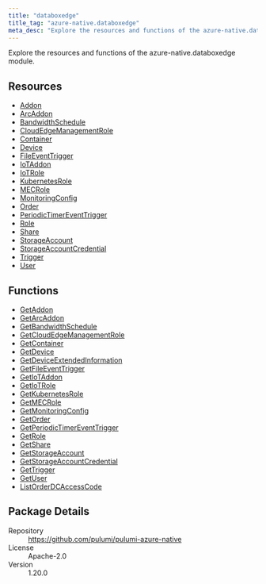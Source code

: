 ```yaml
---
title: "databoxedge"
title_tag: "azure-native.databoxedge"
meta_desc: "Explore the resources and functions of the azure-native.databoxedge module."
---
```


<!-- WARNING: this file was generated by Pulumi Docs Generator. -->
<!-- Do not edit by hand unless you're certain you know what you are doing! -->

Explore the resources and functions of the azure-native.databoxedge module.

<h2 id="resources">Resources</h2>
<ul class="api">
    <li><a href="addon" title="Addon"><span class="symbol resource"></span>Addon</a></li>
    <li><a href="arcaddon" title="ArcAddon"><span class="symbol resource"></span>ArcAddon</a></li>
    <li><a href="bandwidthschedule" title="BandwidthSchedule"><span class="symbol resource"></span>BandwidthSchedule</a></li>
    <li><a href="cloudedgemanagementrole" title="CloudEdgeManagementRole"><span class="symbol resource"></span>CloudEdgeManagementRole</a></li>
    <li><a href="container" title="Container"><span class="symbol resource"></span>Container</a></li>
    <li><a href="device" title="Device"><span class="symbol resource"></span>Device</a></li>
    <li><a href="fileeventtrigger" title="FileEventTrigger"><span class="symbol resource"></span>FileEventTrigger</a></li>
    <li><a href="iotaddon" title="IoTAddon"><span class="symbol resource"></span>IoTAddon</a></li>
    <li><a href="iotrole" title="IoTRole"><span class="symbol resource"></span>IoTRole</a></li>
    <li><a href="kubernetesrole" title="KubernetesRole"><span class="symbol resource"></span>KubernetesRole</a></li>
    <li><a href="mecrole" title="MECRole"><span class="symbol resource"></span>MECRole</a></li>
    <li><a href="monitoringconfig" title="MonitoringConfig"><span class="symbol resource"></span>MonitoringConfig</a></li>
    <li><a href="order" title="Order"><span class="symbol resource"></span>Order</a></li>
    <li><a href="periodictimereventtrigger" title="PeriodicTimerEventTrigger"><span class="symbol resource"></span>PeriodicTimerEventTrigger</a></li>
    <li><a href="role" title="Role"><span class="symbol resource"></span>Role</a></li>
    <li><a href="share" title="Share"><span class="symbol resource"></span>Share</a></li>
    <li><a href="storageaccount" title="StorageAccount"><span class="symbol resource"></span>StorageAccount</a></li>
    <li><a href="storageaccountcredential" title="StorageAccountCredential"><span class="symbol resource"></span>StorageAccountCredential</a></li>
    <li><a href="trigger" title="Trigger"><span class="symbol resource"></span>Trigger</a></li>
    <li><a href="user" title="User"><span class="symbol resource"></span>User</a></li>
</ul>

<h2 id="functions">Functions</h2>
<ul class="api">
    <li><a href="getaddon" title="GetAddon"><span class="symbol function"></span>GetAddon</a></li>
    <li><a href="getarcaddon" title="GetArcAddon"><span class="symbol function"></span>GetArcAddon</a></li>
    <li><a href="getbandwidthschedule" title="GetBandwidthSchedule"><span class="symbol function"></span>GetBandwidthSchedule</a></li>
    <li><a href="getcloudedgemanagementrole" title="GetCloudEdgeManagementRole"><span class="symbol function"></span>GetCloudEdgeManagementRole</a></li>
    <li><a href="getcontainer" title="GetContainer"><span class="symbol function"></span>GetContainer</a></li>
    <li><a href="getdevice" title="GetDevice"><span class="symbol function"></span>GetDevice</a></li>
    <li><a href="getdeviceextendedinformation" title="GetDeviceExtendedInformation"><span class="symbol function"></span>GetDeviceExtendedInformation</a></li>
    <li><a href="getfileeventtrigger" title="GetFileEventTrigger"><span class="symbol function"></span>GetFileEventTrigger</a></li>
    <li><a href="getiotaddon" title="GetIoTAddon"><span class="symbol function"></span>GetIoTAddon</a></li>
    <li><a href="getiotrole" title="GetIoTRole"><span class="symbol function"></span>GetIoTRole</a></li>
    <li><a href="getkubernetesrole" title="GetKubernetesRole"><span class="symbol function"></span>GetKubernetesRole</a></li>
    <li><a href="getmecrole" title="GetMECRole"><span class="symbol function"></span>GetMECRole</a></li>
    <li><a href="getmonitoringconfig" title="GetMonitoringConfig"><span class="symbol function"></span>GetMonitoringConfig</a></li>
    <li><a href="getorder" title="GetOrder"><span class="symbol function"></span>GetOrder</a></li>
    <li><a href="getperiodictimereventtrigger" title="GetPeriodicTimerEventTrigger"><span class="symbol function"></span>GetPeriodicTimerEventTrigger</a></li>
    <li><a href="getrole" title="GetRole"><span class="symbol function"></span>GetRole</a></li>
    <li><a href="getshare" title="GetShare"><span class="symbol function"></span>GetShare</a></li>
    <li><a href="getstorageaccount" title="GetStorageAccount"><span class="symbol function"></span>GetStorageAccount</a></li>
    <li><a href="getstorageaccountcredential" title="GetStorageAccountCredential"><span class="symbol function"></span>GetStorageAccountCredential</a></li>
    <li><a href="gettrigger" title="GetTrigger"><span class="symbol function"></span>GetTrigger</a></li>
    <li><a href="getuser" title="GetUser"><span class="symbol function"></span>GetUser</a></li>
    <li><a href="listorderdcaccesscode" title="ListOrderDCAccessCode"><span class="symbol function"></span>ListOrderDCAccessCode</a></li>
</ul>

<h2 id="package-details">Package Details</h2>
<dl class="package-details">
	<dt>Repository</dt>
	<dd><a href="https://github.com/pulumi/pulumi-azure-native">https://github.com/pulumi/pulumi-azure-native</a></dd>
	<dt>License</dt>
	<dd>Apache-2.0</dd>
	<dt>Version</dt>
	<dd>1.20.0</dd>
</dl>

